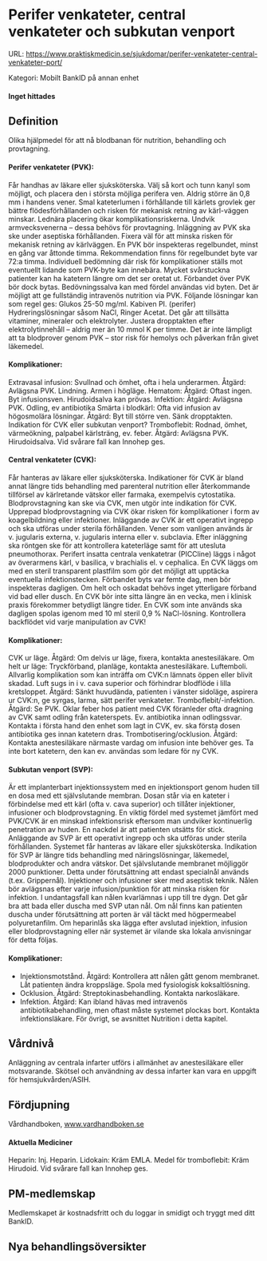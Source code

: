 # Perifer venkateter, central venkateter och subkutan venport

URL: https://www.praktiskmedicin.se/sjukdomar/perifer-venkateter-central-venkateter-port/



Kategori: Mobilt BankID på annan enhet

#### Inget hittades

## Definition

Olika hjälpmedel för att nå blodbanan för nutrition, behandling och provtagning.

#### Perifer venkateter (PVK):

Får handhas av läkare eller sjuksköterska. Välj så kort och tunn kanyl som möjligt, och placera den i största möjliga perifera ven. Aldrig större än 0,8 mm i handens vener. Smal kateterlumen i förhållande till kärlets grovlek ger bättre flödesförhållanden och risken för mekanisk retning av kärl-väggen minskar. Lednära placering ökar komplikationsriskerna. Undvik armvecksvenerna – dessa behövs för provtagning.
Inläggning av PVK ska ske under aseptiska förhållanden. Fixera väl för att minska risken för mekanisk retning av kärlväggen. En PVK bör inspekteras regelbundet, minst en gång var åttonde timma. Rekommendation finns för regelbundet byte var 72:a timma. Individuell bedömning där risk för komplikationer ställs mot eventuellt lidande som PVK-byte kan innebära. Mycket svårstuckna patienter kan ha katetern längre om det ser oretat ut. Förbandet över PVK bör dock bytas. Bedövningssalva kan med fördel användas vid byten.
Det är möjligt att ge fullständig intravenös nutrition via PVK. Följande lösningar kan som regel ges:
Glukos 25-50 mg/ml.
Kabiven PI. (perifer)
Hydreringslösningar såsom NaCl, Ringer Acetat.
Det går att tillsätta vitaminer, mineraler och elektrolyter. Justera dropptakten efter elektrolytinnehåll – aldrig mer än 10 mmol K per timme.
Det är inte lämpligt att ta blodprover genom PVK – stor risk för hemolys och påverkan från givet läkemedel.

#### Komplikationer:

Extravasal infusion: Svullnad och ömhet, ofta i hela underarmen. Åtgärd: Avlägsna PVK. Lindning. Armen i högläge.
Hematom: Åtgärd: Oftast ingen. Byt infusionsven. Hirudoidsalva kan prövas.
Infektion: Åtgärd: Avlägsna PVK. Odling, ev antibiotika
Smärta i blodkärl: Ofta vid infusion av högosmolära lösningar. Åtgärd: Byt till större ven. Sänk dropptakten. Indikation för CVK eller subkutan venport?
Tromboflebit: Rodnad, ömhet, värmeökning, palpabel kärlsträng, ev. feber. Åtgärd: Avlägsna PVK. Hirudoidsalva. Vid svårare fall kan Innohep ges.

#### Central venkateter (CVK):

Får hanteras av läkare eller sjuksköterska. Indikationer för CVK är bland annat längre tids behandling med parenteral nutrition eller återkommande tillförsel av kärlretande vätskor eller farmaka, exempelvis cytostatika. Blodprovstagning kan ske via CVK, men utgör inte indikation för CVK. Upprepad blodprovstagning via CVK ökar risken för komplikationer i form av koagelbildning eller infektioner.
Inläggande av CVK är ett operativt ingrepp och ska utföras under sterila förhållanden. Vener som vanligen används är v. jugularis externa, v. jugularis interna eller v. subclavia. Efter inläggning ska röntgen ske för att kontrollera kateterläge samt för att utesluta pneumothorax. Perifert insatta centrala venkatetrar (PICCline) läggs i något av överarmens kärl, v basilica, v brachialis el. v cephalica.
En CVK läggs om med en steril transparent plastfilm som gör det möjligt att upptäcka eventuella infektionstecken. Förbandet byts var femte dag, men bör inspekteras dagligen. Om helt och oskadat behövs inget ytterligare förband vid bad eller dusch. En CVK bör inte sitta längre än en vecka, men i klinisk praxis förekommer betydligt längre tider. En CVK som inte används ska dagligen spolas igenom med 10 ml steril 0,9 % NaCl-lösning. Kontrollera backflödet vid varje manipulation av CVK!

#### Komplikationer:

CVK ur läge. Åtgärd: Om delvis ur läge, fixera, kontakta anestesiläkare. Om helt ur läge: Tryckförband, planläge, kontakta anestesiläkare.
Luftemboli. Allvarlig komplikation som kan inträffa om CVK:n lämnats öppen eller blivit skadad. Luft sugs in i v. cava superior och förhindrar blodflöde i lilla kretsloppet. Åtgärd: Sänkt huvudända, patienten i vänster sidoläge, aspirera ur CVK:n, ge syrgas, larma, sätt perifer venkateter.
Tromboflebit/-infektion. Åtgärd: Se PVK. Oklar feber hos patient med CVK föranleder ofta dragning av CVK samt odling från kateterspets. Ev. antibiotika innan odlingssvar. Kontakta i första hand den enhet som lagt in CVK, ev. ska första dosen antibiotika ges innan katetern dras.
Trombotisering/ocklusion. Åtgärd: Kontakta anestesiläkare närmaste vardag om infusion inte behöver ges. Ta inte bort katetern, den kan ev. användas som ledare för ny CVK.

#### Subkutan venport (SVP):

Är ett implanterbart injektionssystem med en injektionsport genom huden till en dosa med ett självslutande membran. Dosan står via en kateter i förbindelse med ett kärl (ofta v. cava superior) och tillåter injektioner, infusioner och blodprovstagning. En viktig fördel med systemet jämfört med PVK/CVK är en minskad infektionsrisk eftersom man undviker kontinuerlig penetration av huden. En nackdel är att patienten utsätts för stick.
Anläggande av SVP är ett operativt ingrepp och ska utföras under sterila förhållanden. Systemet får hanteras av läkare eller sjuksköterska. Indikation för SVP är längre tids behandling med näringslösningar, läkemedel, blodprodukter och andra vätskor. Det självslutande membranet möjliggör 2000 punktioner. Detta under förutsättning att endast specialnål används (t.ex. Grippernål). Injektioner och infusioner sker med aseptisk teknik. Nålen bör avlägsnas efter varje infusion/punktion för att minska risken för infektion. I undantagsfall kan nålen kvarlämnas i upp till tre dygn.
Det går bra att bada eller duscha med SVP utan nål. Om nål finns kan patienten duscha under förutsättning att porten är väl täckt med högpermeabel polyuretanfilm. Om heparinlås ska lägga efter avslutad injektion, infusion eller blodprovstagning eller när systemet är vilande ska lokala anvisningar för detta följas.

#### Komplikationer: 

- Injektionsmotstånd. Åtgärd: Kontrollera att nålen gått genom membranet. Låt patienten ändra kroppsläge. Spola med fysiologisk koksaltlösning.
- Ocklusion. Åtgärd: Streptokinasbehandling. Kontakta narkosläkare.
- Infektion. Åtgärd: Kan ibland hävas med intravenös antibiotikabehandling, men oftast måste systemet plockas bort. Kontakta infektionsläkare. För övrigt, se avsnittet Nutrition i detta kapitel.

## Vårdnivå

Anläggning av centrala infarter utförs i allmänhet av anestesiläkare eller motsvarande. Skötsel och användning av dessa infarter kan vara en uppgift för hemsjukvården/ASIH.

## Fördjupning

Vårdhandboken, www.vardhandboken.se

#### Aktuella Mediciner

Heparin: Inj. Heparin.
Lidokain: Kräm EMLA.
Medel för tromboflebit: Kräm Hirudoid. Vid svårare fall kan Innohep ges.

## PM-medlemskap

Medlemskapet är kostnadsfritt och du loggar in smidigt och tryggt med ditt BankID.

## Nya behandlingsöversikter


